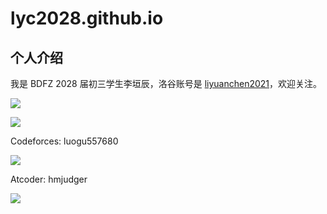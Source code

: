 # lyc2028.github.io

## 个人介绍

我是 BDFZ 2028 届初三学生李垣辰，洛谷账号是 [liyuanchen2021](https://www.luogu.com.cn/user/557680)，欢迎关注。

[![](https://api.jerryz.com.cn/about?id=557680&dark_mode=true&card_width=700)](https://api.jerryz.com.cn/about?id=557680&dark_mode=true&card_width=700)

[![](https://api.jerryz.com.cn/practice?id=557680&dark_mode=true&card_width=700)](https://api.jerryz.com.cn/practice?id=557680&dark_mode=true&card_width=700)

Codeforces: luogu557680

[![](https://cfrating.baoshuo.dev/rating?username=luogu557680)](https://codeforces.com/profile/luogu557680)

Atcoder: hmjudger

[![](https://zym.pages.dev/at/hmjudger)](https://atcoder.jp/users/hmjudger)
